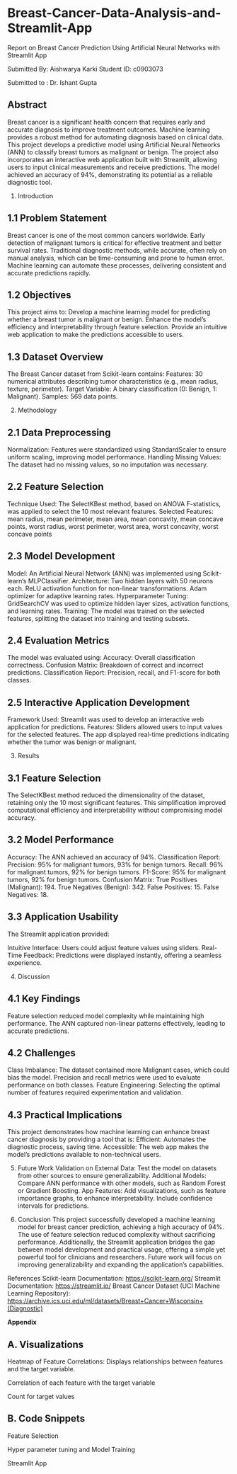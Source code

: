 # Breast-Cancer-Data-Analysis-and-Streamlit-App

Report on Breast Cancer Prediction Using Artificial Neural Networks with Streamlit App

Submitted By:
Aishwarya Karki
Student ID: c0903073

Submitted to : Dr. Ishant Gupta 

## Abstract

Breast cancer is a significant health concern that requires early and accurate diagnosis to improve treatment outcomes. Machine learning provides a robust method for automating diagnosis based on clinical data. This project develops a predictive model using Artificial Neural Networks (ANN) to classify breast tumors as malignant or benign. The project also incorporates an interactive web application built with Streamlit, allowing users to input clinical measurements and receive predictions. The model achieved an accuracy of 94%, demonstrating its potential as a reliable diagnostic tool.

1. Introduction

## 1.1 Problem Statement
Breast cancer is one of the most common cancers worldwide. Early detection of malignant tumors is critical for effective treatment and better survival rates. Traditional diagnostic methods, while accurate, often rely on manual analysis, which can be time-consuming and prone to human error. Machine learning can automate these processes, delivering consistent and accurate predictions rapidly.

## 1.2 Objectives
This project aims to:
Develop a machine learning model for predicting whether a breast tumor is malignant or benign.
Enhance the model’s efficiency and interpretability through feature selection.
Provide an intuitive web application to make the predictions accessible to users.

## 1.3 Dataset Overview
The Breast Cancer dataset from Scikit-learn contains:
Features: 30 numerical attributes describing tumor characteristics (e.g., mean radius, texture, perimeter).
Target Variable: A binary classification (0: Benign, 1: Malignant).
Samples: 569 data points.

2. Methodology

## 2.1 Data Preprocessing
Normalization:
Features were standardized using StandardScaler to ensure uniform scaling, improving model performance.
Handling Missing Values:
The dataset had no missing values, so no imputation was necessary.

## 2.2 Feature Selection
Technique Used:
The SelectKBest method, based on ANOVA F-statistics, was applied to select the 10 most relevant features.
Selected Features:
mean radius, mean perimeter, mean area, mean concavity, mean concave points, worst radius, worst perimeter, worst area, worst concavity, worst concave points

## 2.3 Model Development
Model:
An Artificial Neural Network (ANN) was implemented using Scikit-learn’s MLPClassifier.
Architecture:
Two hidden layers with 50 neurons each.
ReLU activation function for non-linear transformations.
Adam optimizer for adaptive learning rates.
Hyperparameter Tuning:
GridSearchCV was used to optimize hidden layer sizes, activation functions, and learning rates.
Training:
The model was trained on the selected features, splitting the dataset into training and testing subsets.

## 2.4 Evaluation Metrics
The model was evaluated using:
Accuracy: Overall classification correctness.
Confusion Matrix: Breakdown of correct and incorrect predictions.
Classification Report: Precision, recall, and F1-score for both classes.

## 2.5 Interactive Application Development
Framework Used:
Streamlit was used to develop an interactive web application for predictions.
Features:
Sliders allowed users to input values for the selected features.
The app displayed real-time predictions indicating whether the tumor was benign or malignant.

3. Results

## 3.1 Feature Selection
The SelectKBest method reduced the dimensionality of the dataset, retaining only the 10 most significant features. This simplification improved computational efficiency and interpretability without compromising model accuracy.

## 3.2 Model Performance
Accuracy:
The ANN achieved an accuracy of 94%.
Classification Report:
Precision: 95% for malignant tumors, 93% for benign tumors.
Recall: 96% for malignant tumors, 92% for benign tumors.
F1-Score:  95% for malignant tumors, 92% for benign tumors.
Confusion Matrix:
True Positives (Malignant): 194.
True Negatives (Benign): 342.
False Positives: 15.
False Negatives: 18.

## 3.3 Application Usability
The Streamlit application provided:

Intuitive Interface:
Users could adjust feature values using sliders.
Real-Time Feedback:
Predictions were displayed instantly, offering a seamless experience.

4. Discussion
## 4.1 Key Findings
Feature selection reduced model complexity while maintaining high performance.
The ANN captured non-linear patterns effectively, leading to accurate predictions.

## 4.2 Challenges
Class Imbalance:
The dataset contained more Malignant cases, which could bias the model.
Precision and recall metrics were used to evaluate performance on both classes.
Feature Engineering:
Selecting the optimal number of features required experimentation and validation.

## 4.3 Practical Implications
This project demonstrates how machine learning can enhance breast cancer diagnosis by providing a tool that is:
Efficient: Automates the diagnostic process, saving time.
Accessible: The web app makes the model’s predictions available to non-technical users.

5. Future Work
Validation on External Data:
Test the model on datasets from other sources to ensure generalizability.
Additional Models:
Compare ANN performance with other models, such as Random Forest or Gradient Boosting.
App Features:
Add visualizations, such as feature importance graphs, to enhance interpretability.
Include confidence intervals for predictions.

6. Conclusion
This project successfully developed a machine learning model for breast cancer prediction, achieving a high accuracy of 94%. The use of feature selection reduced complexity without sacrificing performance. Additionally, the Streamlit application bridges the gap between model development and practical usage, offering a simple yet powerful tool for clinicians and researchers. Future work will focus on improving generalizability and expanding the application’s capabilities.

References
Scikit-learn Documentation: https://scikit-learn.org/
Streamlit Documentation: https://streamlit.io/
Breast Cancer Dataset (UCI Machine Learning Repository): https://archive.ics.uci.edu/ml/datasets/Breast+Cancer+Wisconsin+(Diagnostic)



**Appendix**
## A. Visualizations
Heatmap of Feature Correlations:
Displays relationships between features and the target variable.







Correlation of each feature with the target variable

Count for target values

## B. Code Snippets
Feature Selection


















Hyper parameter tuning and Model Training










Streamlit App

